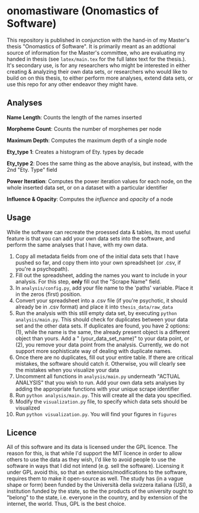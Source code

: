 # onomastiware (Onomastics of Software)

This repository is published in conjunction with the hand-in of my Master's thesis "Onomastics of Software". It is primarily meant as an addtional source of information for the Master's committee, who are evaluating my handed in thesis (see `latex/main.tex` for the full latex text for the thesis.). It's secondary use, is for any researchers who might be interested in either creating & analyzing their own data sets, or researchers who would like to build on on this thesis, to either perform more analyses, extend data sets, or use this repo for any other endeavor they might have.  

## Analyses

**Name Length**: Counts the length of the names inserted

**Morpheme Count**: Counts the number of morphemes per node

**Maximum Depth**: Computes the maximum depth of a single node

**Ety_type 1**: Creates a histogram of Ety. types by decade

**Ety_type 2**: Does the same thing as the above anaylsis, but instead, with the 2nd "Ety. Type" field

**Power Iteration**: Computes the power iteration values for each node, on the whole inserted data set, or on a dataset with a particular identifier

**Influence & Opacity**: Computes the *influence* and *opacity* of a node


## Usage

While the software can recreate the proessed data & tables, its most useful feature is that you can add your own data sets into the software, and perform the same analyses that I have, with my own data.

1. Copy all metadata fields from one of the initial data sets that I have pushed so far, and copy them into your own spreadsheet (or .csv, if you're a psychopath).
2. Fill out the spreadsheet, adding the names you want to include in your analysis. For this step, __only__ fill out the "Scrape Name" field.
3. In `analysis/config.py`, add your file name to the 'paths' variable. Place it in the zeros (first) position.
4. Convert your spreadsheet into a .csv file (if you're psychotic, it should already be in .csv format) and place it into `thesis_data/raw_data`
5. Run the analysis with this still empty data set, by executing `python analysis/main.py`. This should check for duplicates between your data set and the other data sets. If duplicates are found, you have 2 options: (1), while the name is the same, the already present object is a different object than yours. Add a " (your_data_set_name)" to your data point, or (2), you remove your data point from the analysis. Currently, we do not support more sophisticate way of dealing with duplicate names. 
6. Once there are no duplicates, fill out your entire table. If there are critical mistakes, the software should catch it. Otherwise, you will clearly see the mistakes when you visualize your data
7. Uncomment all functions in `analysis/main.py` underneath "ACTUAL ANALYSIS" that you wish to run. Add your own data sets analyses by adding the appropriate functions with your unique scrape identifier
8. Run `python analysis/main.py`. This will create all the data you specified.
9. Modify the `visualization.py` file, to specify which data sets should be visualized
10. Run `python visualization.py`. You will find your figures in `figures`

## Licence

All of this software and its data is licensed under the GPL licence. The reason for this, is that while I'd support the MIT licence in order to allow others to use the data as they wish, I'd like to avoid people to use the software in ways that I did not intend (e.g. sell the software). Licensing it under GPL avoid this, so that an extensions/modifications to the software, requires them to make it open-source as well. The study has (in a vague shape or form) been funded by the Università della svizzera italiana (USI), a institution funded by the state, so the the products of the university ought to "belong" to the state, i.e. everyone in the country, and by extension of the internet, the world. Thus, GPL is the best choice. 